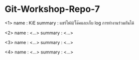 # Git-Workshop-Repo-7

<1>
name : KiE
summary : แชร์ไฟล์/โด๊คและเก็บ log การทำงานร่วมกันได้

<2>
name : <...>
summary : <...>

<3>
name : <...>
summary : <...>

<4>
name : <...>
summary : <...>
